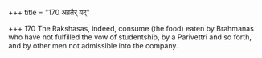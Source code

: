 +++
title = "170 अव्रतैर् यद्"

+++
170	The Rakshasas, indeed, consume (the food) eaten by Brahmanas who have not fulfilled the vow of studentship, by a Parivettri and so forth, and by other men not admissible into the company.